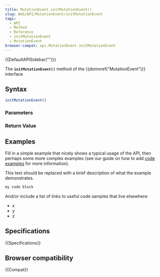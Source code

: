 ```yaml
---
title: MutationEvent.initMutationEvent()
slug: Web/API/MutationEvent/initMutationEvent
tags:
  - API
  - Method
  - Reference
  - initMutationEvent
  - MutationEvent
browser-compat: api.MutationEvent.initMutationEvent
---
```

{{DefaultAPISidebar("")}}

The **`initMutationEvent()`** method of the {{domxref("MutationEvent")}} interface 

## Syntax

```js
initMutationEvent()
```

### Parameters



### Return Value



## Examples

Fill in a simple example that nicely shows a typical usage of the API, then perhaps some more complex examples (see our guide on how to add [code examples](/en-US/docs/MDN/Contribute/Structures/Code_examples) for more information).

This text should be replaced with a brief description of what the example demonstrates.

```js
my code block
```

And/or include a list of links to useful code samples that live elsewhere:

*   x
*   y
*   z

## Specifications

{{Specifications}}

## Browser compatibility

{{Compat}}

